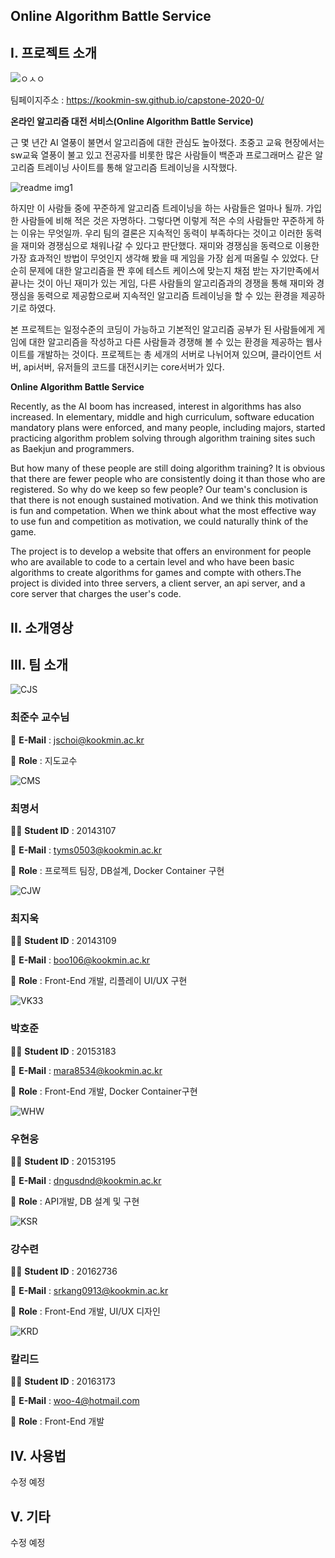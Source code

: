 ## Online Algorithm Battle Service


## I. 프로젝트 소개



![ㅇㅅㅇ](https://user-images.githubusercontent.com/17774917/77642086-6fd67e80-6fa0-11ea-8b34-dde4db31fe73.JPG)

팀페이지주소 : https://kookmin-sw.github.io/capstone-2020-0/


**온라인 알고리즘 대전 서비스(Online Algorithm Battle Service)**


  근 몇 년간 AI 열풍이 불면서 알고리즘에 대한 관심도 높아졌다. 초중고 교육 현장에서는 sw교육 열풍이 불고 있고 전공자를 비롯한 많은 사람들이 백준과 프로그래머스 같은 알고리즘 트레이닝 사이트를 통해 알고리즘 트레이닝을 시작했다. 


![readme img1](https://user-images.githubusercontent.com/17774917/77534955-07729900-6edd-11ea-8764-affc5b9d1807.JPG)

  하지만 이 사람들 중에 꾸준하게 알고리즘 트레이닝을 하는 사람들은 얼마나 될까. 가입한 사람들에 비해 적은 것은 자명하다. 그렇다면 이렇게 적은 수의 사람들만 꾸준하게 하는 이유는 무엇일까. 우리 팀의 결론은 지속적인 동력이 부족하다는 것이고 이러한 동력을 재미와 경쟁심으로 채워나갈 수 있다고 판단했다.
재미와 경쟁심을 동력으로 이용한 가장 효과적인 방법이 무엇인지 생각해 봤을 때 게임을 가장 쉽게 떠올릴 수 있었다. 단순히 문제에 대한 알고리즘을 짠 후에 테스트 케이스에 맞는지 채점 받는 자기만족에서 끝나는 것이 아닌 재미가 있는 게임, 다른 사람들의 알고리즘과의 경쟁을 통해 재미와 경쟁심을 동력으로 제공함으로써 지속적인 알고리즘 트레이닝을 할 수 있는 환경을 제공하기로 하였다. 

  본 프로젝트는 일정수준의 코딩이 가능하고 기본적인 알고리즘 공부가 된 사람들에게 게임에 대한 알고리즘을 작성하고 다른 사람들과 경쟁해 볼 수 있는 환경을 제공하는 웹사이트를 개발하는 것이다. 프로젝트는 총 세개의 서버로 나뉘어져 있으며, 클라이언트 서버, api서버, 유저들의 코드를 대전시키는 core서버가 있다.
  
  
  
**Online Algorithm Battle Service**

 Recently, as the AI boom has increased, interest in algorithms has also increased. In elementary, middle and high curriculum, software education mandatory plans were enforced, and many people, including majors, started practicing algorithm problem solving through algorithm training sites such as Baekjun and programmers.

 But how many of these people are still doing algorithm training? It is obvious that there are fewer people who are consistently doing it than those who are registered. So why do we keep so few people? Our team's conclusion is that there is not enough sustained motivation. And we think this motivation is fun and competation. When we think about what the most effective way to use fun and competition as motivation, we could naturally think of the game.
 
 The project is to develop a website that offers an environment for people who are available to code to a certain level and who have been basic algorithms to create algorithms for games and compte with others.The project is divided into three servers, a client server, an api server, and a core server that charges the user's code.




## II. 소개영상



## III. 팀 소개

![CJS](https://user-images.githubusercontent.com/17774917/77532770-ea3bcb80-6ed8-11ea-84f3-f43deccd5432.JPG)

### 최준수 교수님

📧 **E-Mail** : jschoi@kookmin.ac.kr

📌 **Role**   : 지도교수


![CMS](https://user-images.githubusercontent.com/17774917/77533673-a8ac2000-6eda-11ea-8002-33fac8a50e5a.JPG)



### 최명서

👨‍💻 **Student ID**    : 20143107

📧 **E-Mail** : tyms0503@kookmin.ac.kr

📌 **Role**   : 프로젝트 팀장, DB설계, Docker Container 구현




![CJW](https://user-images.githubusercontent.com/17774917/77534006-44d62700-6edb-11ea-8e9b-9e3a26521161.png)

### 최지욱

👨‍💻 **Student ID**    : 20143109

📧 **E-Mail** : boo106@kookmin.ac.kr

📌 **Role**   : Front-End 개발, 리플레이 UI/UX 구현




![VK33](https://user-images.githubusercontent.com/17774917/77534130-764ef280-6edb-11ea-8874-fd8a0fb0b72f.jpg)

### 박호준

👨‍💻 **Student ID**    : 20153183

📧 **E-Mail** : mara8534@kookmin.ac.kr

📌 **Role**   : Front-End 개발, Docker Container구현




![WHW](https://user-images.githubusercontent.com/17774917/77534210-95e61b00-6edb-11ea-9cbc-736274139e3a.jpg)

### 우현웅

👨‍💻 **Student ID**    : 20153195

📧 **E-Mail** : dngusdnd@kookmin.ac.kr

📌 **Role**   : API개발, DB 설계 및 구현




![KSR](https://user-images.githubusercontent.com/17774917/77534252-a4cccd80-6edb-11ea-8460-0364b64a4a94.png)


### 강수련

👩‍💻 **Student ID**    : 20162736

📧 **E-Mail** : srkang0913@kookmin.ac.kr

📌 **Role**   : Front-End 개발, UI/UX 디자인




![KRD](https://user-images.githubusercontent.com/17774917/77534337-ce85f480-6edb-11ea-9ce9-bfeb89ccbad5.jpg)

### 칼리드

👨‍💻 **Student ID**    : 20163173

📧 **E-Mail** : woo-4@hotmail.com

📌 **Role**   : Front-End 개발



## IV. 사용법

수정 예정


## V. 기타


수정 예정
